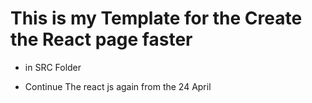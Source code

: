 # This is my Template for the Create the React page faster
- in SRC Folder


- Continue The react js again from the 24 April
